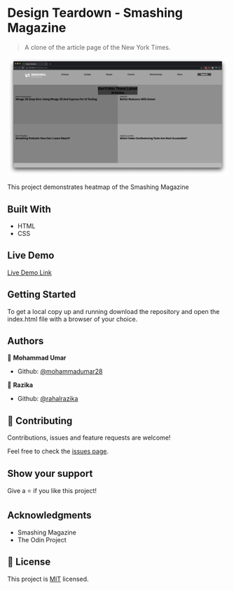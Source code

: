 # Design Teardown - Smashing Magazine

> A clone of the article page of the New York Times.

![screenshot](assets/screenshot.png)

This project demonstrates heatmap of the Smashing Magazine

## Built With

- HTML
- CSS

## Live Demo

[Live Demo Link](https://relaxed-johnson-d5b2cd.netlify.app/)


## Getting Started

To get a local copy up and running download the repository and open the index.html file with a browser of your choice.

## Authors

👤 **Mohammad Umar**

- Github: [@mohammadumar28](https://github.com/mohammadumar28)

👤 **Razika**

- Github: [@rahalrazika](https://github.com/rahalrazika)

## 🤝 Contributing

Contributions, issues and feature requests are welcome!

Feel free to check the [issues page](issues/).

## Show your support

Give a ⭐️ if you like this project!

## Acknowledgments

- Smashing Magazine
- The Odin Project

## 📝 License

This project is [MIT](lic.url) licensed.
